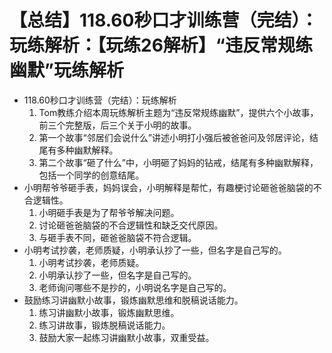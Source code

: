 # 【总结】118.60秒口才训练营（完结）：玩练解析：【玩练26解析】“违反常规练幽默”玩练解析

-   118.60秒口才训练营（完结）：玩练解析
    1.  Tom教练介绍本周玩练解析主题为“违反常规练幽默”，提供六个小故事，前三个完整版，后三个关于小明的故事。
    2.  第一个故事“邻居们会说什么”讲述小明打小强后被爸爸问及邻居评论，结尾有多种幽默解释。
    3.  第二个故事“砸了什么”中，小明砸了妈妈的钻戒，结尾有多种幽默解释，包括一个同学的创意结尾。
-   小明帮爷爷砸手表，妈妈误会，小明解释是帮忙，有趣梗讨论砸爸爸脑袋的不合逻辑性。
    1.  小明砸手表是为了帮爷爷解决问题。
    2.  讨论砸爸爸脑袋的不合逻辑性和缺乏交代原因。
    3.  与砸手表不同，砸爸爸脑袋不符合逻辑。
-   小明考试抄袭，老师质疑，小明承认抄了一些，但名字是自己写的。
    1.  小明考试抄袭，老师质疑。
    2.  小明承认抄了一些，但名字是自己写的。
    3.  老师询问哪些不是抄的，小明说名字是自己写的。
-   鼓励练习讲幽默小故事，锻炼幽默思维和脱稿说话能力。
    1.  练习讲幽默小故事，锻炼幽默思维。
    2.  练习讲故事，锻炼脱稿说话能力。
    3.  鼓励大家一起练习讲幽默小故事，双重受益。